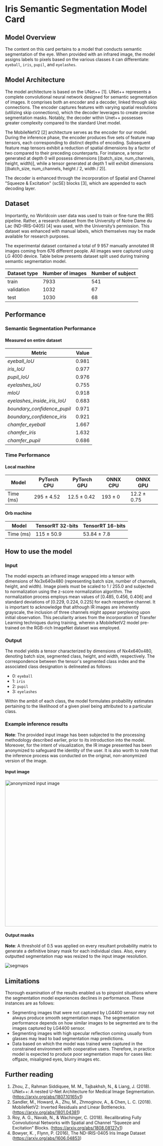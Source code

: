 # Iris Semantic Segmentation Model Card

## Model Overview

The content on this card pertains to a model that conducts semantic segmentation of the eye. When provided with an infrared image, the model assigns labels to pixels based on the various classes it can differentiate: `eyeball`, `iris`, `pupil`, and `eyelashes`.

## Model Architecture

The model architecture is based on the UNet++ [1]. UNet++ represents a complete convolutional neural network designed for semantic segmentation of images. It comprises both an encoder and a decoder, linked through skip connections. The encoder captures features with varying spatial resolutions (utilizing skip connections), which the decoder leverages to create precise segmentation masks. Notably, the decoder within Unet++ possesses greater complexity compared to the standard Unet model.

The MobileNetV2 [2] architecture serves as the encoder for our model. During the inference phase, the encoder produces five sets of feature map tensors, each corresponding to distinct depths of encoding. Subsequent feature map tensors exhibit a reduction of spatial dimensions by a factor of two compared to their preceding counterparts. For instance, a tensor generated at depth 0 will possess dimensions [(batch_size, num_channels, height, width)], while a tensor generated at depth 1 will exhibit dimensions [(batch_size, num_channels, height / 2, width / 2)].

The decoder is enhanced through the incorporation of Spatial and Channel "Squeeze & Excitation" (scSE) blocks [3], which are appended to each decoding layer.

## Dataset

Importantly, no Worldcoin user data was used to train or fine-tune the IRIS pipeline. Rather, a research dataset from the University of Notre Dame du Lac (ND-IRIS-0405) [4] was used, with the University’s permission. This dataset was enhanced with manual labels, which themselves may be made available for research purposes.

The experimental dataset contained a total of 9 957 manually annotated IR images coming from 676 different people. All images were captured using LG 4000 device. Table below presents dataset split used during training semantic segmentation model.


| **Dataset type**| **Number of images** | **Number of subject** |
|-----------------------------|-----------|-----------|
| train               | 7933     | 541     |
| validation               | 1032     | 67     |
| test               | 1030     | 68     |

## Performance

### Semantic Segmentation Performance

#### Measured on entire dataset

| **Metric**                  | **Value** |
|-----------------------------|-----------|
| _eyeball_IoU_               | 0.981     |
| _iris_IoU_                  | 0.977     |
| _pupil_IoU_                 | 0.976     |
| _eyelashes_IoU_             | 0.755     |
| _mIoU_                      | 0.918     |
| _eyelashes_inside_iris_IoU_ | 0.683     |
| _boundary_confidence_pupil_ | 0.971     |
| _boundary_confidence_iris_  | 0.921     |
| _chamfer_eyeball_           | 1.667     |
| _chamfer_iris_              | 1.632     |
| _chamfer_pupil_             | 0.686     |

### Time Performance

#### Local machine

| Model | PyTorch CPU      | PyTorch GPU       | ONNX CPU        | ONNX GPU          |
|-------|------------------|-------------------|------------------|------------------|
| Time (ms)  | 295  ± 4.52  | 12.5  ± 0.42  | 193  ± 0  | 12.2  ± 0.75  |

#### Orb machine

| Model | TensorRT 32-bits      | TensorRT 16-bits       |
|-------|------------------|-------------------|
| Time (ms)  | 115  ± 50.9  | 53.84  ± 7.8  |

## How to use the model

### Input

The model expects an infrared image wrapped into a tensor with dimensions of Nx3x640x480 (representing batch size, number of channels, height, and width). Image pixels must be scaled to 1 / 255.0 and subjected to normalization using the z-score normalization algorithm. The normalization process employs mean values of [0.485, 0.456, 0.406] and standard deviations of [0.229, 0.224, 0.225] for each respective channel. It is important to acknowledge that although IR images are inherently grayscale, the inclusion of three channels might appear perplexing upon initial observation. This peculiarity arises from the incorporation of Transfer Learning techniques during training, wherein a MobileNetV2 model pre-trained on the RGB-rich ImageNet dataset was employed.

### Output


The model yields a tensor characterized by dimensions of Nx4x640x480, denoting batch size, segmented class, height, and width, respectively. The correspondence between the tensor's segmented class index and the associated class designation is delineated as follows:
 - 0: `eyeball`
 - 1: `iris`
 - 2: `pupil`
 - 3: `eyelashes`

Within the ambit of each class, the model formulates probability estimates pertaining to the likelihood of a given pixel being attributed to a particular class.

### Example inference results

**Note**: The provided input image has been subjected to the processing methodology described earlier, prior to its introduction into the model. Moreover, for the intent of visualization, the IR image presented has been anonymized to safeguard the identity of the user. It is also worth to note that the inference process was conducted on the original, non-anonymized version of the image.

#### Input image

<img src="https://github.com/worldcoin/open-iris/blob/main/docs/model_card/anonymized.png" alt="anonymized input image" width=640 height=480>

#### Output masks

**Note**: A threshold of 0.5 was applied on every resultant probability matrix to generate a definitive binary mask for each individual class. Also, every outputted segmentation map was resized to the input image resolution.

<img src="https://github.com/worldcoin/open-iris/blob/main/docs/model_card/overlayed_segmaps.png" alt="segmaps">

## Limitations

Thorough examination of the results enabled us to pinpoint situations where the segmentation model experiences declines in performance. These instances are as follows:
- Segmenting images that were not captured by LG4400 sensor may not always produce smooth segmentation maps. The segmentation performance depends on how similar images to be segmented are to the images captured by LG4400 sensor.
- Segmenting images with high specular reflection coming usually from glasses may lead to bad segmentation map predictions.
- Data based on which the model was trained were captured in the constrained environment with cooperative users. Therefore, in practice model is expected to produce poor segmentation maps for cases like: offgaze, misaligned eyes, blurry images etc.

## Further reading

1. Zhou, Z., Rahman Siddiquee, M. M., Tajbakhsh, N., & Liang, J. (2018). UNet++: A nested U-Net Architecture for Medical Image Segmentation. (https://arxiv.org/abs/1807.10165v1)
2. Sandler, M., Howard, A., Zhu, M., Zhmoginov, A., & Chen, L. C. (2018). MobileNetV2: Inverted Residuals and Linear Bottlenecks. (https://arxiv.org/abs/1801.04381)
3. Roy, A. G., Navab, N., & Wachinger, C. (2018). Recalibrating Fully Convolutional Networks with Spatial and Channel “Squeeze and Excitation” Blocks. (https://arxiv.org/abs/1808.08127v1)
4. Bowyer, K. , Flynn, P. (2016), The ND-IRIS-0405 Iris Image Dataset (https://arxiv.org/abs/1606.04853)
